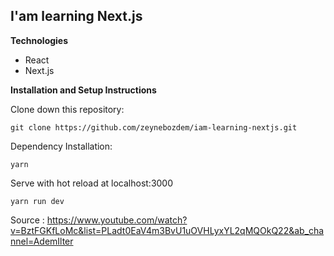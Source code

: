 ## I'am learning Next.js

**Technologies**
- React
- Next.js
  
**Installation and Setup Instructions**

Clone down this repository:

    git clone https://github.com/zeynebozdem/iam-learning-nextjs.git

Dependency Installation:  

    yarn 

Serve with hot reload at localhost:3000

    yarn run dev

Source : https://www.youtube.com/watch?v=BztFGKfLoMc&list=PLadt0EaV4m3BvU1uOVHLyxYL2qMQOkQ22&ab_channel=AdemIlter